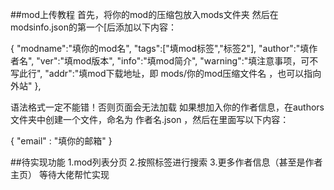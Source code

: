 ##mod上传教程
首先，将你的mod的压缩包放入mods文件夹
然后在modsinfo.json的第一个[后添加以下内容：

{
	"modname":"填你的mod名",
	"tags":["填mod标签","标签2"],
	"author":"填作者名",
	"ver":"填mod版本",
	"info":"填mod简介",
	"warning":"填注意事项，可不写此行",
	"addr":"填mod下载地址，即 mods/你的mod压缩文件名 ，也可以指向外站"
},

语法格式一定不能错！否则页面会无法加载
如果想加入你的作者信息，在authors文件夹中创建一个文件，命名为 作者名.json ，然后在里面写以下内容：

{
	"email" : "填你的邮箱"
}

##待实现功能
1.mod列表分页
2.按照标签进行搜索
3.更多作者信息（甚至是作者主页）
等待大佬帮忙实现
